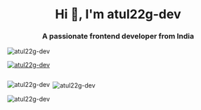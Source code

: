 <!--  Title -->
<h1 align="center">Hi 👋, I'm atul22g-dev</h1>
<h3 align="center">A passionate frontend developer from India</h3>

<!--  Profile View -->
<p align="left"> <img src="https://komarev.com/ghpvc/?username=atul22g-dev&label=Profile%20views&color=0e75b6&style=flat" alt="atul22g-dev" /> </p>
<!--  Trophy -->
<p align="left"> <a href="https://github.com/ryo-ma/github-profile-trophy"><img src="https://github-profile-trophy.vercel.app/?username=atul22g-dev" alt="atul22g-dev" /></a> </p>
<!--  Trophy -->
<p align="left"> <a href="https://twitter.com/" target="blank"><img src="https://img.shields.io/twitter/follow/?logo=twitter&style=for-the-badge" alt="" /></a> </p>

<p><img align="left" src="https://github-readme-stats.vercel.app/api/top-langs?username=atul22g-dev&show_icons=true&locale=en&layout=compact" alt="atul22g-dev" /></p>

<p>&nbsp;<img align="center" src="https://github-readme-stats.vercel.app/api?username=atul22g-dev&show_icons=true&locale=en" alt="atul22g-dev" /></p>

<p><img align="center" src="https://github-readme-streak-stats.herokuapp.com/?user=atul22g-dev&" alt="atul22g-dev" /></p>
